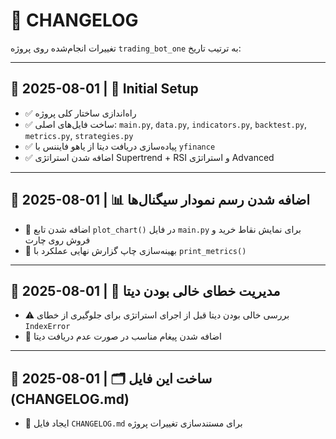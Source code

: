 
# 📘 CHANGELOG

تغییرات انجام‌شده روی پروژه `trading_bot_one` به ترتیب تاریخ:

---

## 📅 2025-08-01 | 🧩 Initial Setup
- ✅ راه‌اندازی ساختار کلی پروژه
- ✅ ساخت فایل‌های اصلی: `main.py`, `data.py`, `indicators.py`, `backtest.py`, `metrics.py`, `strategies.py`
- ✅ پیاده‌سازی دریافت دیتا از یاهو فایننس با `yfinance`
- ✅ اضافه شدن استراتژی Supertrend + RSI و استراتژی Advanced

---

## 📅 2025-08-01 | 📊 اضافه شدن رسم نمودار سیگنال‌ها
- 🎨 اضافه شدن تابع `plot_chart()` در فایل `main.py` برای نمایش نقاط خرید و فروش روی چارت
- 🧼 بهینه‌سازی چاپ گزارش نهایی عملکرد با `print_metrics()`

---

## 📅 2025-08-01 | 🚨 مدیریت خطای خالی بودن دیتا
- ⚠️ بررسی خالی بودن دیتا قبل از اجرای استراتژی برای جلوگیری از خطای `IndexError`
- 🔧 اضافه شدن پیغام مناسب در صورت عدم دریافت دیتا

---

## 📅 2025-08-01 | 🗂 ساخت این فایل (CHANGELOG.md)
- 📝 ایجاد فایل `CHANGELOG.md` برای مستندسازی تغییرات پروژه

